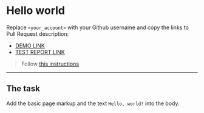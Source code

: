 # Hello world
Replace `<your_account>` with your Github username and copy the links to Pull Request description:
- [DEMO LINK](https://Bielichenko.github.io/layout_hello-world/)
- [TEST REPORT LINK](https://Bielichenko.github.io/layout_hello-world/report/html_report/)

> Follow [this instructions](https://mate-academy.github.io/layout_task-guideline/#how-to-solve-the-layout-tasks-on-github)
___

## The task
Add the basic page markup and the text `Hello, world!` into the body.
